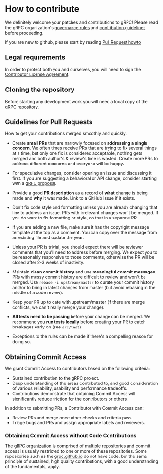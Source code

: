 # How to contribute

We definitely welcome your patches and contributions to gRPC! Please read the gRPC
organization's [governance rules](https://github.com/grpc/grpc-community/blob/master/governance.md)
and [contribution guidelines](https://github.com/grpc/grpc-community/blob/master/CONTRIBUTING.md) before proceeding.

If you are new to github, please start by reading [Pull Request
howto](https://help.github.com/articles/about-pull-requests/)

## Legal requirements

In order to protect both you and ourselves, you will need to sign the
[Contributor License
Agreement](https://identity.linuxfoundation.org/projects/cncf).

## Cloning the repository

Before starting any development work you will need a local copy of the gRPC repository.

## Guidelines for Pull Requests

How to get your contributions merged smoothly and quickly.

- Create **small PRs** that are narrowly focused on **addressing a single
  concern**.  We often times receive PRs that are trying to fix several things
  at a time, but only one fix is considered acceptable, nothing gets merged and
  both author's & review's time is wasted.  Create more PRs to address different
  concerns and everyone will be happy.

- For speculative changes, consider opening an issue and discussing it first.
  If you are suggesting a behavioral or API change, consider starting with a
  [gRFC proposal](https://github.com/grpc/proposal).

- Provide a good **PR description** as a record of **what** change is being made
  and **why** it was made.  Link to a GitHub issue if it exists.

- Don't fix code style and formatting unless you are already changing that line
  to address an issue.  PRs with irrelevant changes won't be merged.  If you do
  want to fix formatting or style, do that in a separate PR.

- If you are adding a new file, make sure it has the copyright message template
  at the top as a comment. You can copy over the message from an existing file
  and update the year.

- Unless your PR is trivial, you should expect there will be reviewer comments
  that you'll need to address before merging.  We expect you to be reasonably
  responsive to those comments, otherwise the PR will be closed after 2-3 weeks
  of inactivity.

- Maintain **clean commit history** and use **meaningful commit messages**.
  PRs with messy commit history are difficult to review and won't be merged.
  Use `rebase -i upstream/master` to curate your commit history and/or to
  bring in latest changes from master (but avoid rebasing in the middle of
  a code review).

- Keep your PR up to date with upstream/master (if there are merge conflicts,
  we can't really merge your change).

- **All tests need to be passing** before your change can be merged.
  We recommend you **run tests locally** before creating your PR to catch
  breakages early on (see `src/test`)

- Exceptions to the rules can be made if there's a compelling reason for doing
  so.

## Obtaining Commit Access

We grant Commit Access to contributors based on the following criteria:

* Sustained contribution to the gRPC project.
* Deep understanding of the areas contributed to, and good consideration of various reliability, usability and performance tradeoffs.
* Contributions demonstrate that obtaining Commit Access will significantly reduce friction for the contributors or others.

In addition to submitting PRs, a Contributor with Commit Access can:

* Review PRs and merge once other checks and criteria pass.
* Triage bugs and PRs and assign appropriate labels and reviewers.

### Obtaining Commit Access without Code Contributions

The [gRPC organization](https://github.com/grpc) is comprised of multiple repositories and commit access is usually restricted to one or more of these repositories. Some repositories such as the [grpc.github.io](https://github.com/grpc/grpc.github.io/) do not have code, but the same principle of sustained, high quality contributions, with a good understanding of the fundamentals, apply.

